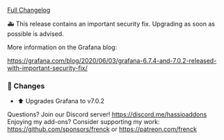 [Full Changelog][changelog]

🚑  This release contains an important security fix. Upgrading as soon as possible is advised.

More information on the Grafana blog:

<https://grafana.com/blog/2020/06/03/grafana-6.7.4-and-7.0.2-released-with-important-security-fix/>

### 🔨  Changes

- ⬆ Upgrades Grafana to v7.0.2

[changelog]: https://github.com/hassio-addons/addon-grafana/compare/v5.1.0...v5.1.1

Questions? Join our Discord server! https://discord.me/hassioaddons
Enjoying my add-ons? Consider supporting my work:
https://github.com/sponsors/frenck or https://patreon.com/frenck